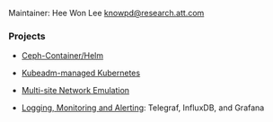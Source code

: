 Maintainer: Hee Won Lee <knowpd@research.att.com>  

### Projects

- [Ceph-Container/Helm](./sds/ceph-docker/examples/helm)

- [Kubeadm-managed Kubernetes](./install-kubeadm)

- [Multi-site Network Emulation](./multisite-netemu)

- [Logging, Monitoring and Alerting](./log-monitor-alert): Telegraf, InfluxDB, and Grafana
